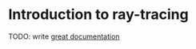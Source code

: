 # Introduction to ray-tracing

TODO: write [great documentation](http://jacobian.org/writing/what-to-write/)
